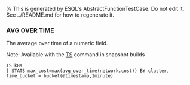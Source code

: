 % This is generated by ESQL's AbstractFunctionTestCase. Do not edit it. See ../README.md for how to regenerate it.

### AVG OVER TIME
The average over time of a numeric field.

Note: Available with the [TS](https://www.elastic.co/docs/reference/query-languages/esql/commands/source-commands#esql-ts) command in snapshot builds

```esql
TS k8s
| STATS max_cost=max(avg_over_time(network.cost)) BY cluster, time_bucket = bucket(@timestamp,1minute)
```
